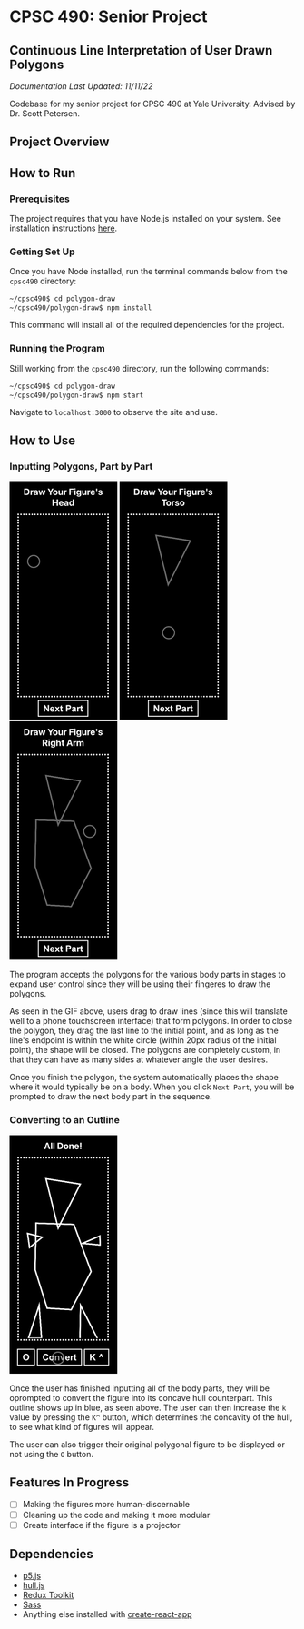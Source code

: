 # CPSC 490: Senior Project

## Continuous Line Interpretation of User Drawn Polygons

_Documentation Last Updated: 11/11/22_

Codebase for my senior project for CPSC 490 at Yale University. Advised by Dr. Scott Petersen.

## Project Overview

## How to Run

### Prerequisites

The project requires that you have Node.js installed on your system. See installation instructions [here](https://nodejs.org/en/download/).

### Getting Set Up

Once you have Node installed, run the terminal commands below from the `cpsc490` directory:

```
~/cpsc490$ cd polygon-draw
~/cpsc490/polygon-draw$ npm install
```

This command will install all of the required dependencies for the project.

### Running the Program

Still working from the `cpsc490` directory, run the following commands:

```
~/cpsc490$ cd polygon-draw
~/cpsc490/polygon-draw$ npm start
```

Navigate to `localhost:3000` to observe the site and use.

## How to Use

### Inputting Polygons, Part by Part

![](demos/head.gif) ![](demos/torso.gif) ![](demos/arms.gif)

The program accepts the polygons for the various body parts in stages to expand user control since they will be using their fingeres to draw the polygons.

As seen in the GIF above, users drag to draw lines (since this will translate well to a phone touchscreen interface) that form polygons. In order to close the polygon, they drag the last line to the initial point, and as long as the line's endpoint is within the white circle (within 20px radius of the initial point), the shape will be closed. The polygons are completely custom, in that they can have as many sides at whatever angle the user desires.

Once you finish the polygon, the system automatically places the shape where it would typically be on a body. When you click `Next Part`, you will be prompted to draw the next body part in the sequence.

### Converting to an Outline

![](demos/convert.gif)

Once the user has finished inputting all of the body parts, they will be oprompted to convert the figure into its concave hull counterpart. This outline shows up in blue, as seen above. The user can then increase the `k` value by pressing the `K^` button, which determines the concavity of the hull, to see what kind of figures will appear.

The user can also trigger their original polygonal figure to be displayed or not using the `O` button.

## Features In Progress

- [ ] Making the figures more human-discernable
- [ ] Cleaning up the code and making it more modular
- [ ] Create interface if the figure is a projector

## Dependencies

- [p5.js](https://p5js.org/)
- [hull.js](https://github.com/AndriiHeonia/hull)
- [Redux Toolkit](https://redux-toolkit.js.org/)
- [Sass](https://sass-lang.com/)
- Anything else installed with [create-react-app](https://create-react-app.dev/)
